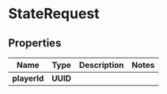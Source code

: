 

# StateRequest


## Properties

| Name | Type | Description | Notes |
|------------ | ------------- | ------------- | -------------|
|**playerId** | **UUID** |  |  |



